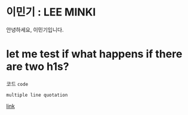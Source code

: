 # 이민기 : LEE MINKI

안녕하세요, 이민기입니다.

# let me test if what happens if there are two h1s?

코드 `code`

```python3
multiple line quotation
```

[link](https://leeminki02.github.io)